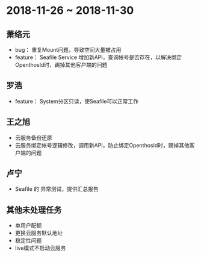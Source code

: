 # 2018-11-26 ~ 2018-11-30
## 萧络元
- bug： 重复Mount问题，导致空间大量被占用
- feature： Seafile Service 增加新API，查询帐号是否存在，以解决绑定OpenthosId时，踢掉其他客户端的问题
## 罗浩
- feature： System分区只读，使Seafile可以正常工作
## 王之旭
- 云服务备份还原
- 云服务绑定帐号逻辑修改，调用新API，防止绑定OpenthosId时，踢掉其他客户端的问题
## 卢宁
- Seafile 的 异常测试，提供汇总报告

## 其他未处理任务
- 单用户配额
- 更换云服务默认地址
- 稳定性问题
- live模式不启动云服务
